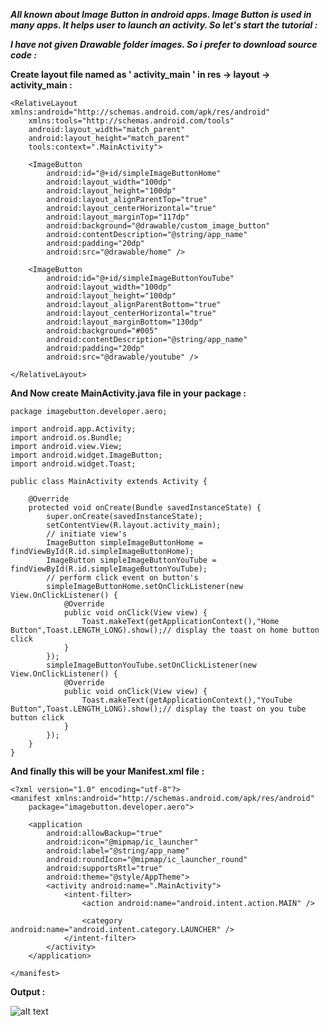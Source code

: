 ***All known about Image Button in android apps. Image Button is used in many apps. It helps user to launch an activity. So let's start the tutorial :***

***I have not given Drawable folder images. So i prefer to download source code :***

**Create layout file named as ' activity_main ' in res -> layout -> activity_main :**

    <RelativeLayout xmlns:android="http://schemas.android.com/apk/res/android"
        xmlns:tools="http://schemas.android.com/tools"
        android:layout_width="match_parent"
        android:layout_height="match_parent"
        tools:context=".MainActivity">

        <ImageButton
            android:id="@+id/simpleImageButtonHome"
            android:layout_width="100dp"
            android:layout_height="100dp"
            android:layout_alignParentTop="true"
            android:layout_centerHorizontal="true"
            android:layout_marginTop="117dp"
            android:background="@drawable/custom_image_button"
            android:contentDescription="@string/app_name"
            android:padding="20dp"
            android:src="@drawable/home" />

        <ImageButton
            android:id="@+id/simpleImageButtonYouTube"
            android:layout_width="100dp"
            android:layout_height="100dp"
            android:layout_alignParentBottom="true"
            android:layout_centerHorizontal="true"
            android:layout_marginBottom="130dp"
            android:background="#005"
            android:contentDescription="@string/app_name"
            android:padding="20dp"
            android:src="@drawable/youtube" />

    </RelativeLayout>
    
**And Now create MainActivity.java file in your package :**

    package imagebutton.developer.aero;

    import android.app.Activity;
    import android.os.Bundle;
    import android.view.View;
    import android.widget.ImageButton;
    import android.widget.Toast;

    public class MainActivity extends Activity {

        @Override
        protected void onCreate(Bundle savedInstanceState) {
            super.onCreate(savedInstanceState);
            setContentView(R.layout.activity_main);
            // initiate view's
            ImageButton simpleImageButtonHome = findViewById(R.id.simpleImageButtonHome);
            ImageButton simpleImageButtonYouTube = findViewById(R.id.simpleImageButtonYouTube);
            // perform click event on button's
            simpleImageButtonHome.setOnClickListener(new View.OnClickListener() {
                @Override
                public void onClick(View view) {
                    Toast.makeText(getApplicationContext(),"Home Button",Toast.LENGTH_LONG).show();// display the toast on home button click
                }
            });
            simpleImageButtonYouTube.setOnClickListener(new View.OnClickListener() {
                @Override
                public void onClick(View view) {
                    Toast.makeText(getApplicationContext(),"YouTube Button",Toast.LENGTH_LONG).show();// display the toast on you tube button click
                }
            });
        }
    }  

**And finally this will be your Manifest.xml file :**

    <?xml version="1.0" encoding="utf-8"?>
    <manifest xmlns:android="http://schemas.android.com/apk/res/android"
        package="imagebutton.developer.aero">

        <application
            android:allowBackup="true"
            android:icon="@mipmap/ic_launcher"
            android:label="@string/app_name"
            android:roundIcon="@mipmap/ic_launcher_round"
            android:supportsRtl="true"
            android:theme="@style/AppTheme">
            <activity android:name=".MainActivity">
                <intent-filter>
                    <action android:name="android.intent.action.MAIN" />

                    <category android:name="android.intent.category.LAUNCHER" />
                </intent-filter>
            </activity>
        </application>

    </manifest>   

**Output :**

![alt text](https://github.com/akshaysunilmasram/Android/blob/master/ImageButton/art/imagebutton.png)    
